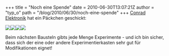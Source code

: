 +++
title = "Noch eine Spende"
date = 2010-06-30T13:07:21Z
author = "typ_o"
path = "/blog/2010/06/30/noch-eine-spende"
+++
[Conrad Elektronik](https://www.conrad.de/ce/) hat ein Päckchen
geschickt:

[![](/media/conrad03.serendipityThumb.jpg)](/media/conrad03.jpg)[![](/media/conrad04.serendipityThumb.jpg)](/media/conrad04.jpg)[![](/media/conrad02.serendipityThumb.jpg)](/media/conrad02.jpg)[![](/media/conrad01.serendipityThumb.jpg)](/media/conrad01.jpg)

Beim nächsten Bausteln gibts jede Menge Experimente - und ich bin
sicher, dass sich der eine oder andere Experimentierkasten sehr gut für
Modifikationen eignet!

